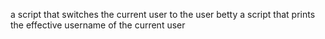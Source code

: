  a script that switches the current user to the user betty
a script that prints the effective username of the current user

